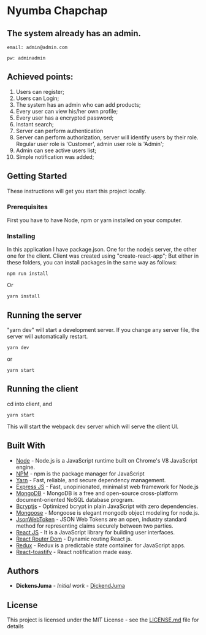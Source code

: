 # Nyumba Chapchap

## The system already has an admin.

    email: admin@admin.com

    pw: adminadmin

## Achieved points:

1.  Users can register;
2.  Users can Login;
3.  The system has an admin who can add products;
4.  Every user can view his/her own profile;
5.  Every user has a encrypted password;
6.  Instant search;
7.  Server can perform authentication
8.  Server can perform authorization, server will identify users by their role. Regular user role is 'Customer', admin user role is 'Admin';
9.  Admin can see active users list;
10. Simple notification was added;

## Getting Started

These instructions will get you start this project locally.

### Prerequisites

First you have to have Node, npm or yarn installed on your computer.

### Installing

In this application I have package.json. One for the nodejs server, the other one for the client. Client was created using "create-react-app"; But either in these folders, you can install packages in the same way as follows:

```
npm run install
```

Or

```
yarn install
```

## Running the server

"yarn dev" will start a development server. If you change any server file, the server will automatically restart.

```
yarn dev
```

or

```
yarn start
```

## Running the client

cd into client, and

```
yarn start
```

This will start the webpack dev server which will serve the client UI.

## Built With

- [Node](https://nodejs.org/en/) - Node.js is a JavaScript runtime built on Chrome's V8 JavaScript engine.
- [NPM](https://www.npmjs.com/) - npm is the package manager for JavaScript
- [Yarn](https://yarnpkg.com/lang/en/) - Fast, reliable, and secure dependency management.
- [Express JS](https://expressjs.com/) - Fast, unopinionated, minimalist web framework for Node.js
- [MongoDB](https://docs.mongodb.com/) - MongoDB is a free and open-source cross-platform document-oriented NoSQL database program.
- [Bcryptjs](https://github.com/dcodeIO/bcrypt.js) - Optimized bcrypt in plain JavaScript with zero dependencies.
- [Mongoose](http://mongoosejs.com/) - Mongoose is elegant mongodb object modeling for node.js.
- [JsonWebToken](https://jwt.io/) - JSON Web Tokens are an open, industry standard method for representing claims securely between two parties.
- [React JS](https://reactjs.org/) - It is a JavaScript library for building user interfaces.
- [React Router Dom](https://reacttraining.com/react-router/web/example/basic) - Dynamic routing React js.
- [Redux](https://redux.js.org/) - Redux is a predictable state container for JavaScript apps.
- [React-toastify](https://github.com/fkhadra/react-toastify) - React notification made easy.

## Authors

- **DickensJuma** - _Initial work_ - [DickendJuma](https://github.com/DickensJuma/Liffton-official)

## License

This project is licensed under the MIT License - see the [LICENSE.md](LICENSE.md) file for details
